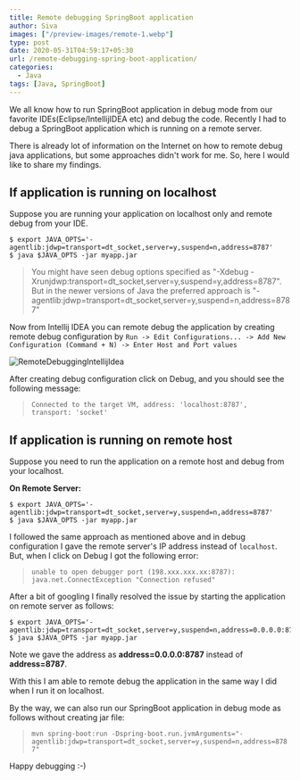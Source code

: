```yaml
---
title: Remote debugging SpringBoot application
author: Siva
images: ["/preview-images/remote-1.webp"]
type: post
date: 2020-05-31T04:59:17+05:30
url: /remote-debugging-spring-boot-application/
categories:
  - Java
tags: [Java, SpringBoot]
---
```


We all know how to run SpringBoot application in debug mode from our favorite IDEs(Eclipse/IntellijIDEA etc) and debug the code.
Recently I had to debug a SpringBoot application which is running on a remote server. 

There is already lot of information on the Internet on how to remote debug java applications, but some approaches didn't work for me.
So, here I would like to share my findings.

<!--more-->


## If application is running on localhost
Suppose you are running your application on localhost only and remote debug from your IDE.

```shell script
$ export JAVA_OPTS='-agentlib:jdwp=transport=dt_socket,server=y,suspend=n,address=8787'
$ java $JAVA_OPTS -jar myapp.jar
```

> You might have seen debug options specified as "-Xdebug -Xrunjdwp:transport=dt_socket,server=y,suspend=y,address=8787".
> But in the newer versions of Java the preferred approach is "-agentlib:jdwp=transport=dt_socket,server=y,suspend=n,address=8787"

Now from Intellij IDEA you can remote debug the application by creating remote debug configuration by 
`Run -> Edit Configurations... -> Add New Configuration (Command + N) -> Enter Host and Port values`

![RemoteDebuggingIntellijIdea](/images/java-remote-debug.webp "RemoteDebuggingIntellijIdea")

After creating debug configuration click on Debug, and you should see the following message:

> `Connected to the target VM, address: 'localhost:8787', transport: 'socket'`

## If application is running on remote host
Suppose you need to run the application on a remote host and debug from your localhost.

**On Remote Server:**

```shell script
$ export JAVA_OPTS='-agentlib:jdwp=transport=dt_socket,server=y,suspend=n,address=8787'
$ java $JAVA_OPTS -jar myapp.jar
```

I followed the same approach as mentioned above and in debug configuration I gave the remote server's IP address instead of `localhost`.
But, when I click on Debug I got the following error:

> `unable to open debugger port (198.xxx.xxx.xx:8787): java.net.ConnectException "Connection refused"`

After a bit of googling I finally resolved the issue by starting the application on remote server as follows:

```shell script
$ export JAVA_OPTS='-agentlib:jdwp=transport=dt_socket,server=y,suspend=n,address=0.0.0.0:8787'
$ java $JAVA_OPTS -jar myapp.jar
```

Note we gave the address as **address=0.0.0.0:8787** instead of **address=8787**.

With this I am able to remote debug the application in the same way I did when I run it on localhost.

By the way, we can also run our SpringBoot application in debug mode as follows without creating jar file:

> `mvn spring-boot:run -Dspring-boot.run.jvmArguments="-agentlib:jdwp=transport=dt_socket,server=y,suspend=n,address=8787"`

Happy debugging :-)